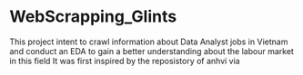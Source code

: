 # WebScrapping_Glints
This project intent to crawl information about Data Analyst jobs in Vietnam and conduct an EDA to gain a better understanding about the labour market in this field
It was first inspired by the reposistory of anhvi via 
